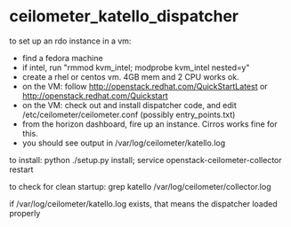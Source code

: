 ceilometer_katello_dispatcher
=============================

to set up an rdo instance in a vm:

 * find a fedora machine
 * if intel, run "rmmod kvm_intel; modprobe kvm_intel nested=y"
 * create a rhel or centos vm. 4GB mem and 2 CPU works ok.
 * on the VM: follow http://openstack.redhat.com/QuickStartLatest or http://openstack.redhat.com/Quickstart
 * on the VM: check out and install dispatcher code, and edit /etc/ceilometer/ceilometer.conf (possibly entry_points.txt)
 * from the horizon dashboard, fire up an instance. Cirros works fine for this.
 * you should see output in /var/log/ceilometer/katello.log
 

to install: python ./setup.py install; service openstack-ceilometer-collector restart

to check for clean startup: grep katello /var/log/ceilometer/collector.log

if /var/log/ceilometer/katello.log exists, that means the dispatcher loaded properly
